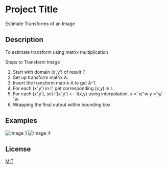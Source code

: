 
# Project Title

Estimate Transforms of an Image


## Description

To estimate transform using matrix multiplication

Steps to Transform Image
1. Start with domain (x’,y’) of result I’.
2. Set up transform matrix A.
3. Invert the transform matrix A to get A-1.
4. For each (x’,y’) in I’, get corresponding (x,y) in I.
5. For each (x’,y’), set I’(x’,y’) <-- I(x,y) using interpolation.
x =ˆx/ˆw
y =ˆy/ˆw
6. Wrapping the final output within bounding box 


## Examples

![Image_1](https://github.com/nipun-davasam/Computer-Vision/assets/151178533/b24e6353-61ed-4213-a603-9804afb6486f)
![Image_4](https://github.com/nipun-davasam/Computer-Vision/assets/151178533/ae3eaff6-fca8-4646-9940-364bf1bee960)

## License

[MIT](https://github.com/nipun-davasam/Computer-Vision/blob/e4ac4596bb2c1fd61a692ea3cd4fe74902449025/LICENSE)

